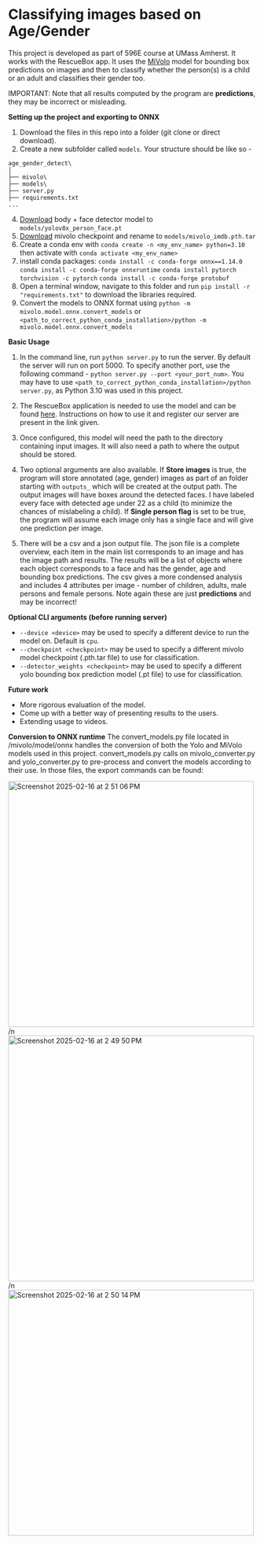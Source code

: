 # Classifying images based on Age/Gender

This project is developed as part of 596E course at UMass Amherst. It works with the RescueBox app. It uses the [MiVolo](https://github.com/WildChlamydia/MiVOLO) model for bounding box predictions on images and then to classify whether the person(s) is a child or an adult and classifies their gender too.

IMPORTANT: Note that all results computed by the program are **predictions**, they may be incorrect or misleading.

**Setting up the project and exporting to ONNX**

1. Download the files in this repo into a folder (git clone or direct download).
2. Create a new subfolder called `models`. Your structure should be like so -

```
age_gender_detect\
│
├── mivolo\
├── models\
├── server.py
├── requirements.txt
...
```

4. [Download](https://drive.google.com/file/d/1CGNCkZQNj5WkP3rLpENWAOgrBQkUWRdw/view) body + face detector model to `models/yolov8x_person_face.pt`
5. [Download](https://drive.google.com/file/d/11i8pKctxz3wVkDBlWKvhYIh7kpVFXSZ4/view) mivolo checkpoint and rename to `models/mivolo_imdb.pth.tar`
6. Create a conda env with `conda create -n <my_env_name> python=3.10` then activate with `conda activate <my_env_name>`
7. install conda packages:
`conda install -c conda-forge onnx==1.14.0`
`conda install -c conda-forge onnxruntime`
`conda install pytorch torchvision -c pytorch`
`conda install -c conda-forge protobuf`
8. Open a terminal window, navigate to this folder and run `pip install -r "requirements.txt"` to download the libraries required.
9. Convert the models to ONNX format using `python -m mivolo.model.onnx.convert_models` or `<path_to_correct_python_conda_installation>/python -m mivolo.model.onnx.convert_models`

**Basic Usage**

1. In the command line, run `python server.py` to run the server. By default the server will run on port 5000. To specify another port, use the following command - `python server.py --port <your_port_num>`. You may have to use `<path_to_correct_python_conda_installation>/python server.py`, as Python 3.10 was used in this project.
2. The RescueBox application is needed to use the model and can be found [here](https://github.com/UMass-Rescue/RescueBox-Desktop). Instructions on how to use it and register our server are present in the link given.

3. Once configured, this model will need the path to the directory containing input images. It will also need a path to where the output should be stored.

4. Two optional arguments are also available. If **Store images** is true, the program will store annotated (age, gender) images as part of an folder starting with `outputs_` which will be created at the output path. The output images will have boxes around the detected faces. I have labeled every face with detected age under 22 as a child (to minimize the chances of mislabeling a child). If **Single person flag** is set to be true, the program will assume each image only has a single face and will give one prediction per image. 

5. There will be a csv and a json output file. The json file is a complete overview, each item in the main list corresponds to an image and has the image path and results. The results will be a list of objects where each object corresponds to a face and has the gender, age and bounding box predictions. The csv gives a more condensed analysis and includes 4 attributes per image - number of children, adults, male persons and female persons. Note again these are just **predictions** and may be incorrect!

**Optional CLI arguments (before running server)**

- `--device <device>` may be used to specify a different device to run the model on. Default is `cpu`.
- `--checkpoint <checkpoint>` may be used to specify a different mivolo model checkpoint (.pth.tar file) to use for classification.
- `--detector_weights <checkpoint>` may be used to specify a different yolo bounding box prediction model (.pt file) to use for classification.


**Future work**

- More rigorous evaluation of the model.
- Come up with a better way of presenting results to the users.
- Extending usage to videos.


**Conversion to ONNX runtime**
The convert_models.py file located in /mivolo/model/onnx handles the conversion of both the Yolo and MiVolo models used in this project. convert_models.py calls on mivolo_converter.py and yolo_converter.py to pre-process and convert the models according to their use. In those files, the export commands can be found:

<img width="500" alt="Screenshot 2025-02-16 at 2 51 06 PM" src="https://github.com/user-attachments/assets/0b482d4c-13b0-49ea-b0ff-624bdf8659f9" /> /n
<img width="500" alt="Screenshot 2025-02-16 at 2 49 50 PM" src="https://github.com/user-attachments/assets/f0409ad7-b079-405e-a986-1d99bb76533c" /> /n
<img width="500" alt="Screenshot 2025-02-16 at 2 50 14 PM" src="https://github.com/user-attachments/assets/c8ff9d78-9674-45d7-a6a0-f397af2692cb" />

